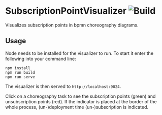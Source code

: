 # SubscriptionPointVisualizer ![Build](https://github.com/bptlab/subscription-point-visualizer/workflows/Node.js%20CI/badge.svg)
Visualizes subscription points in bpmn choreography diagrams.

## Usage

Node needs to be installed for the visualizer to run. To start it enter the following into your command line:
```shell
npm install
npm run build
npm run serve
```

The visualizer is then served to `http://localhost:9024`.

Click on a choreography task to see the subscription points (green) and unsubscription points (red). If the indicator is placed at the border of the whole process, (un-)deployment time (un-)subscription is indicated.
